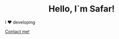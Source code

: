 <h1 align="center">Hello, I`m Safar!</h1>
<p>
  I ❤️ developing
</p>
<a href='https://t.me/kotsaff'>
  Contact me!
</a>

<!--
**kotsaf/kotsaf** is a ✨ _special_ ✨ repository because its `README.md` (this file) appears on your GitHub profile.

Here are some ideas to get you started:

- 🔭 I’m currently working on ...
- 🌱 I’m currently learning ...
- 👯 I’m looking to collaborate on ...
- 🤔 I’m looking for help with ...
- 💬 Ask me about ...
- 📫 How to reach me: ...
- 😄 Pronouns: ...
- ⚡ Fun fact: ...
-->
